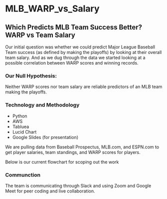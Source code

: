 # MLB_WARP_vs_Salary

## Which Predicts MLB Team Success Better? WARP vs Team Salary

Our initial question was whether we could predict Major League Baseball Team success (as defined by making the playoffs) by looking at their overall team salary. And as we dug through the data we started looking at a possible correlation between WARP scores and winning records.

### Our Null Hypothesis: 
Neither WARP scores nor team salary are reliable predictors of an MLB team making the playoffs.

### Technology and Methodology
- Python
- AWS
- Tabluea
- Lucid Chart
- Google Slides (for presentation)

We are pulling data from Baseball Prospectus, MLB.com, and ESPN.com to get player salaries, team standings, and WARP scores for players.

Below is our current flowchart for scoping out the work


### Communction
The team is communicating through Slack and using Zoom and Google Meet for peer coding and live collaboration.

